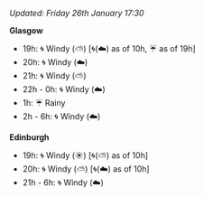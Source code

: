*Updated: Friday 26th January 17:30*

**Glasgow**

* 19h: :cyclone: Windy (:partly_sunny:) [:cyclone:(:cloud:) as of 10h, :umbrella: as of 19h]
* 20h: :cyclone: Windy (:cloud:)
* 21h: :cyclone: Windy (:partly_sunny:)
* 22h - 0h: :cyclone: Windy (:cloud:)
* 1h: :umbrella: Rainy
* 2h - 6h: :cyclone: Windy (:cloud:)

**Edinburgh**

* 19h: :cyclone: Windy (:sunny:) [:cyclone:(:partly_sunny:) as of 10h]
* 20h: :cyclone: Windy (:partly_sunny:) [:cyclone:(:cloud:) as of 10h]
* 21h - 6h: :cyclone: Windy (:cloud:)
